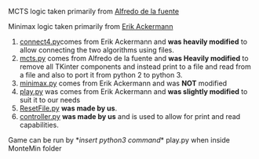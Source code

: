 ﻿MCTS logic taken primarily from [Alfredo de  la fuente](https://github.com/Alfo5123/Connect4)

Minimax logic taken primarily from [Erik Ackermann](https://github.com/erikackermann/Connect-Four)

1. [connect4.py](https://github.com/AHarmlessPyro/4511W_Final_Project/blob/master/MonteMin/connect4.py)comes from Erik Ackermann and **was heavily modified** to allow connecting the two algorithms using files.
2. [mcts.py](https://github.com/AHarmlessPyro/4511W_Final_Project/blob/master/MonteMin/mcts.py) comes from Alfredo de la fuente and **was Heavily modified** to remove all TKinter components and instead print to a file and read from a file and also to port it from python 2 to python 3.
3. [minimax.py](https://github.com/AHarmlessPyro/4511W_Final_Project/blob/master/MonteMin/minimax.py) comes from Erik Ackermann and was **NOT** modified
4. [play.py](https://github.com/AHarmlessPyro/4511W_Final_Project/blob/master/MonteMin/play.py) was comes from Erik Ackermann and **was slightly modified** to suit it to our needs
5. [ResetFile.py](https://github.com/AHarmlessPyro/4511W_Final_Project/blob/master/MonteMin/ResetFile.py) **was made by us**.
6. [controller.py](https://github.com/AHarmlessPyro/4511W_Final_Project/blob/master/MonteMin/controller.py) **was made by us** and is used to allow for print and read capabilities.

Game can be run by \**insert python3 command*\* play.py when inside MonteMin folder
